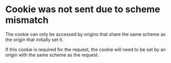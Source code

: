 # Cookie was not sent due to scheme mismatch

The cookie can only be accessed by origins that share the same scheme as
the origin that initially set it.

If this cookie is required for the request, the cookie will need to be set
by an origin with the same scheme as the request.

